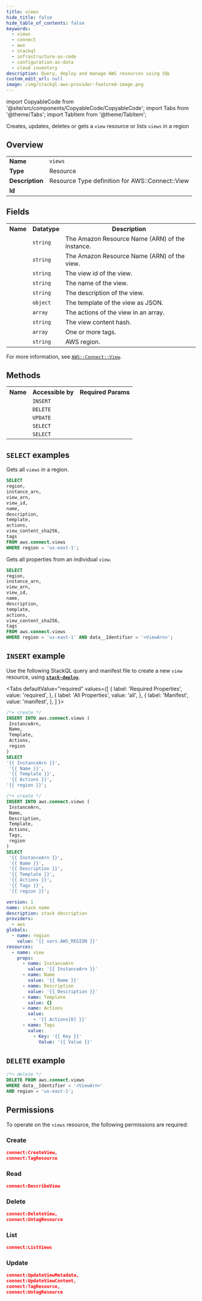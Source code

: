 ```yaml
---
title: views
hide_title: false
hide_table_of_contents: false
keywords:
  - views
  - connect
  - aws
  - stackql
  - infrastructure-as-code
  - configuration-as-data
  - cloud inventory
description: Query, deploy and manage AWS resources using SQL
custom_edit_url: null
image: /img/stackql-aws-provider-featured-image.png
---
```


import CopyableCode from '@site/src/components/CopyableCode/CopyableCode';
import Tabs from '@theme/Tabs';
import TabItem from '@theme/TabItem';

Creates, updates, deletes or gets a <code>view</code> resource or lists <code>views</code> in a region

## Overview
<table>
<tbody>
<tr><td><b>Name</b></td><td><code>views</code></td></tr>
<tr><td><b>Type</b></td><td>Resource</td></tr>
<tr><td><b>Description</b></td><td>Resource Type definition for AWS::Connect::View</td></tr>
<tr><td><b>Id</b></td><td><CopyableCode code="aws.connect.views" /></td></tr>
</tbody>
</table>

## Fields
<table>
<tbody>
<tr><th>Name</th><th>Datatype</th><th>Description</th></tr><tr><td><CopyableCode code="instance_arn" /></td><td><code>string</code></td><td>The Amazon Resource Name (ARN) of the instance.</td></tr>
<tr><td><CopyableCode code="view_arn" /></td><td><code>string</code></td><td>The Amazon Resource Name (ARN) of the view.</td></tr>
<tr><td><CopyableCode code="view_id" /></td><td><code>string</code></td><td>The view id of the view.</td></tr>
<tr><td><CopyableCode code="name" /></td><td><code>string</code></td><td>The name of the view.</td></tr>
<tr><td><CopyableCode code="description" /></td><td><code>string</code></td><td>The description of the view.</td></tr>
<tr><td><CopyableCode code="template" /></td><td><code>object</code></td><td>The template of the view as JSON.</td></tr>
<tr><td><CopyableCode code="actions" /></td><td><code>array</code></td><td>The actions of the view in an array.</td></tr>
<tr><td><CopyableCode code="view_content_sha256" /></td><td><code>string</code></td><td>The view content hash.</td></tr>
<tr><td><CopyableCode code="tags" /></td><td><code>array</code></td><td>One or more tags.</td></tr>
<tr><td><CopyableCode code="region" /></td><td><code>string</code></td><td>AWS region.</td></tr>
</tbody>
</table>

For more information, see <a href="https://docs.aws.amazon.com/AWSCloudFormation/latest/UserGuide/aws-resource-connect-view.html"><code>AWS::Connect::View</code></a>.

## Methods

<table>
<tbody>
  <tr>
    <th>Name</th>
    <th>Accessible by</th>
    <th>Required Params</th>
  </tr>
  <tr>
    <td><CopyableCode code="create_resource" /></td>
    <td><code>INSERT</code></td>
    <td><CopyableCode code="InstanceArn, Template, Actions, Name, region" /></td>
  </tr>
  <tr>
    <td><CopyableCode code="delete_resource" /></td>
    <td><code>DELETE</code></td>
    <td><CopyableCode code="data__Identifier, region" /></td>
  </tr>
  <tr>
    <td><CopyableCode code="update_resource" /></td>
    <td><code>UPDATE</code></td>
    <td><CopyableCode code="data__Identifier, data__PatchDocument, region" /></td>
  </tr>
  <tr>
    <td><CopyableCode code="list_resources" /></td>
    <td><code>SELECT</code></td>
    <td><CopyableCode code="region" /></td>
  </tr>
  <tr>
    <td><CopyableCode code="get_resource" /></td>
    <td><code>SELECT</code></td>
    <td><CopyableCode code="data__Identifier, region" /></td>
  </tr>
</tbody>
</table>

## `SELECT` examples
Gets all <code>views</code> in a region.
```sql
SELECT
region,
instance_arn,
view_arn,
view_id,
name,
description,
template,
actions,
view_content_sha256,
tags
FROM aws.connect.views
WHERE region = 'us-east-1';
```
Gets all properties from an individual <code>view</code>.
```sql
SELECT
region,
instance_arn,
view_arn,
view_id,
name,
description,
template,
actions,
view_content_sha256,
tags
FROM aws.connect.views
WHERE region = 'us-east-1' AND data__Identifier = '<ViewArn>';
```

## `INSERT` example

Use the following StackQL query and manifest file to create a new <code>view</code> resource, using [__`stack-deploy`__](https://pypi.org/project/stack-deploy/).

<Tabs
    defaultValue="required"
    values={[
      { label: 'Required Properties', value: 'required', },
      { label: 'All Properties', value: 'all', },
      { label: 'Manifest', value: 'manifest', },
    ]
}>
<TabItem value="required">

```sql
/*+ create */
INSERT INTO aws.connect.views (
 InstanceArn,
 Name,
 Template,
 Actions,
 region
)
SELECT 
'{{ InstanceArn }}',
 '{{ Name }}',
 '{{ Template }}',
 '{{ Actions }}',
'{{ region }}';
```
</TabItem>
<TabItem value="all">

```sql
/*+ create */
INSERT INTO aws.connect.views (
 InstanceArn,
 Name,
 Description,
 Template,
 Actions,
 Tags,
 region
)
SELECT 
 '{{ InstanceArn }}',
 '{{ Name }}',
 '{{ Description }}',
 '{{ Template }}',
 '{{ Actions }}',
 '{{ Tags }}',
 '{{ region }}';
```
</TabItem>
<TabItem value="manifest">

```yaml
version: 1
name: stack name
description: stack description
providers:
  - aws
globals:
  - name: region
    value: '{{ vars.AWS_REGION }}'
resources:
  - name: view
    props:
      - name: InstanceArn
        value: '{{ InstanceArn }}'
      - name: Name
        value: '{{ Name }}'
      - name: Description
        value: '{{ Description }}'
      - name: Template
        value: {}
      - name: Actions
        value:
          - '{{ Actions[0] }}'
      - name: Tags
        value:
          - Key: '{{ Key }}'
            Value: '{{ Value }}'

```
</TabItem>
</Tabs>

## `DELETE` example

```sql
/*+ delete */
DELETE FROM aws.connect.views
WHERE data__Identifier = '<ViewArn>'
AND region = 'us-east-1';
```

## Permissions

To operate on the <code>views</code> resource, the following permissions are required:

### Create
```json
connect:CreateView,
connect:TagResource
```

### Read
```json
connect:DescribeView
```

### Delete
```json
connect:DeleteView,
connect:UntagResource
```

### List
```json
connect:ListViews
```

### Update
```json
connect:UpdateViewMetadata,
connect:UpdateViewContent,
connect:TagResource,
connect:UntagResource
```
